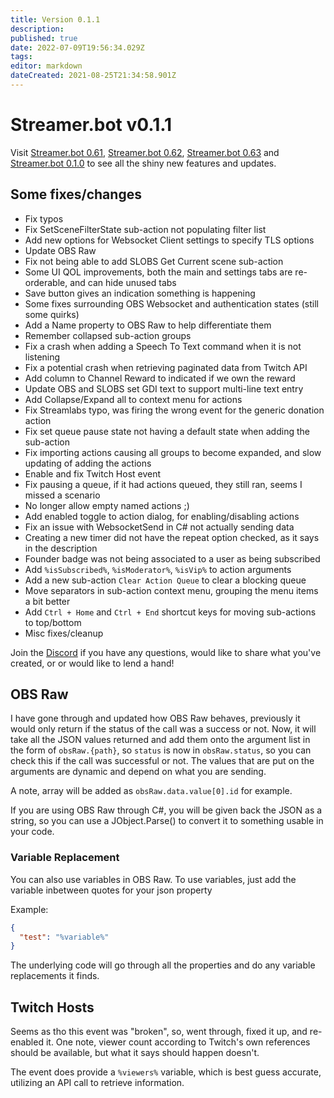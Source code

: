 ```yaml
---
title: Version 0.1.1
description: 
published: true
date: 2022-07-09T19:56:34.029Z
tags: 
editor: markdown
dateCreated: 2021-08-25T21:34:58.901Z
---
```


# Streamer.bot v0.1.1

Visit [Streamer.bot 0.61](Version-0.61), [Streamer.bot 0.62](Version-0.62), [Streamer.bot 0.63](Version-0.63) and [Streamer.bot 0.1.0](Version-0.1.0) to see all the shiny new features and updates.

## Some fixes/changes

* Fix typos
* Fix SetSceneFilterState sub-action not populating filter list
* Add new options for Websocket Client settings to specify TLS options
* Update OBS Raw
* Fix not being able to add SLOBS Get Current scene sub-action
* Some UI QOL improvements, both the main and settings tabs are re-orderable, and can hide unused tabs
* Save button gives an indication something is happening
* Some fixes surrounding OBS Websocket and authentication states (still some quirks)
* Add a Name property to OBS Raw to help differentiate them
* Remember collapsed sub-action groups
* Fix a crash when adding a Speech To Text command when it is not listening
* Fix a potential crash when retrieving paginated data from Twitch API
* Add column to Channel Reward to indicated if we own the reward
* Update OBS and SLOBS set GDI text to support multi-line text entry
* Add Collapse/Expand all to context menu for actions
* Fix Streamlabs typo, was firing the wrong event for the generic donation action
* Fix set queue pause state not having a default state when adding the sub-action
* Fix importing actions causing all groups to become expanded, and slow updating of adding the actions
* Enable and fix Twitch Host event
* Fix pausing a queue, if it had actions queued, they still ran, seems I missed a scenario
* No longer allow empty named actions ;)
* Add enabled toggle to action dialog, for enabling/disabling actions
* Fix an issue with WebsocketSend in C# not actually sending data
* Creating a new timer did not have the repeat option checked, as it says in the description
* Founder badge was not being associated to a user as being subscribed
* Add `%isSubscribed%`, `%isModerator%`, `%isVip%` to action arguments
* Add a new sub-action `Clear Action Queue` to clear a blocking queue
* Move separators in sub-action context menu, grouping the menu items a bit better
* Add `Ctrl + Home` and `Ctrl + End` shortcut keys for moving sub-actions to top/bottom
* Misc fixes/cleanup

Join the [Discord](https://discord.gg/zuXpPpgD5K) if you have any questions, would like to share what you've created, or or would like to lend a hand!

## OBS Raw
I have gone through and updated how OBS Raw behaves, previously it would only return if the status of the call was a success or not.  Now, it will take all the JSON values returned and add them onto the argument list in the form of `obsRaw.{path}`, so `status` is now in `obsRaw.status`, so you can check this if the call was successful or not.  The values that are put on the arguments are dynamic and depend on what you are sending.

A note, array will be added as `obsRaw.data.value[0].id` for example.

If you are using OBS Raw through C#, you will be given back the JSON as a string, so you can use a JObject.Parse() to convert it to something usable in your code.

### Variable Replacement

You can also use variables in OBS Raw.  To use variables, just add the variable inbetween quotes for your json property

Example:
```json
{
  "test": "%variable%"
}
```

The underlying code will go through all the properties and do any variable replacements it finds.

## Twitch Hosts
Seems as tho this event was "broken", so, went through, fixed it up, and re-enabled it.  One note, viewer count according to Twitch's own references should be available, but what it says should happen doesn't.

The event does provide a `%viewers%` variable, which is best guess accurate, utilizing an API call to retrieve information.